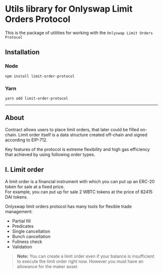 # Utils library for Onlyswap Limit Orders Protocol

This is the package of utilities for working with the `Onlyswap Limit Orders Protocol`

## Installation

### Node

```
npm install limit-order-protocol
```

### Yarn

```
yarn add limit-order-protocol
```

---

## About

Contract allows users to place limit orders, that later could be filled on-chain. Limit order itself is a data structure created off-chain and signed according to EIP-712.

Key features of the protocol is extreme flexibility and high gas efficiency that achieved by using following order types.

## I. Limit order

A limit order is a financial instrument with which you can put up an ERC-20 token for sale at a fixed price.  
For example, you can put up for sale 2 WBTC tokens at the price of 82415 DAI tokens.

Onlyswap limit orders protocol has many tools for flexible trade management:

-   Partial fill
-   Predicates
-   Single cancellation
-   Bunch cancellation
-   Fullness check
-   Validation

> **Note:** You can create a limit order even if your balance is insufficient to execute the limit order right now. However you must have an allowance for the maker asset.